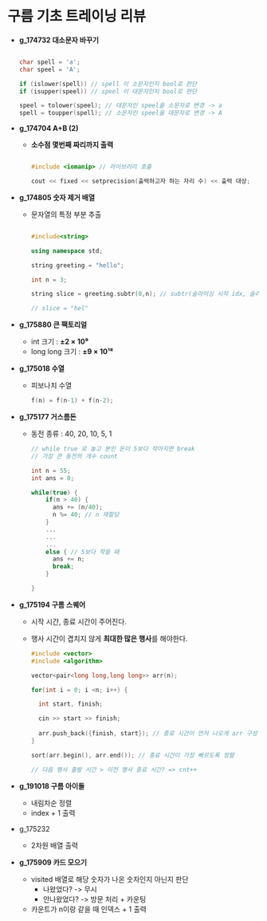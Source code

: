 # 구름 기초 트레이닝 리뷰

- **g_174732 대소문자 바꾸기**
    
    ```C++

    char spell = 'a';
    char speel = 'A';

    if (islower(spell)) // spell 이 소문자인지 bool로 판단
    if (isupper(speel)) // speel 이 대문자인지 bool로 판단

    speel = tolower(speel); // 대문자인 speel을 소문자로 변경 -> a
    spell = toupper(spell); // 소문자인 speel을 대문자로 변경 -> A

    ```

- **g_174704 A+B (2)**

  - **소수점 몇번째 짜리까지 출력**

    ```C++

    #include <iomanip> // 라이브러리 호출

    cout << fixed << setprecision(출력하고자 하는 자리 수) << 출력 대상;

    ```

- **g_174805 숫자 제거 배열**

  - 문자열의 특정 부분 추출 
    
    ```C++
    
    #include<string>

    using namespace std;
    
    string greeting = "hello";

    int n = 3;

    string slice = greeting.subtr(0,n); // subtr(슬라이싱 시작 idx, 슬라이싱 길이)

    // slice = "hel"

    ```

- **g_175880 큰 팩토리얼**

  - int 크기 : **±2 × 10⁹**
  - long long 크기 : **±9 × 10¹⁸**

- **g_175018 수열**
 
  - 피보나치 수열

    ```C++
    f(n) = f(n-1) + f(n-2); 
    ```  

- **g_175177 거스름돈**
  - 동전 종류 : 40, 20, 10, 5, 1

    ```C++
    // while true 로 놓고 본인 돈이 5보다 작아지면 break
    // 가장 큰 동전의 개수 count 

    int n = 55;
    int ans = 0;

    while(true) {
        if(n > 40) {
          ans += (n/40);
          n %= 40; // n 재할당
        } 
        ...
        ...
        ...
        else { // 5보다 작을 때
          ans += n;
          break;
        }

    }

    ```

- **g_175194 구름 스퀘어**
  - 시작 시간, 종료 시간이 주어진다.
  - 행사 시간이 겹치지 않게 **최대한 많은 행사**를 해야한다.
  
    ```C++
    #include <vector>
    #include <algorithm>

    vector<pair<long long,long long>> arr(n);

    for(int i = 0; i <n; i++) {

      int start, finish;

      cin >> start >> finish;
      
      arr.push_back({finish, start}); // 종료 시간이 먼저 나오게 arr 구성
    }

    sort(arr.begin(), arr.end()); // 종료 시간이 가장 빠르도록 정렬

    // 다음 행사 출발 시간 > 이전 행사 종료 시간? => cnt++

    ```

- **g_191018 구름 아이돌**

  - 내림차순 정렬
  - index + 1 출력

- g_175232

  - 2차원 배열 출력

- **g_175909 카드 모으기**

  - visited 배열로 해당 숫자가 나온 숫자인지 아닌지 판단
    - 나왔었다? -> 무시
    - 안나왔었다? -> 방문 처리 + 카운팅
  - 카운트가 n이랑 같을 때 인덱스 + 1 출력


